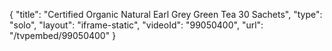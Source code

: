 {
    "title": "Certified Organic Natural Earl Grey Green Tea  30 Sachets",
    "type": "solo",
    "layout": "iframe-static",
    "videoId": "99050400",
    "url": "\/tvpembed\/99050400"
}